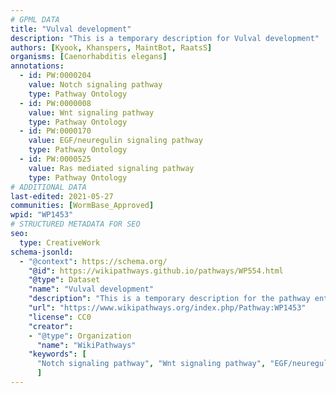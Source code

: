 ```yaml
---
# GPML DATA
title: "Vulval development"
description: "This is a temporary description for Vulval development"
authors: [Kyook, Khanspers, MaintBot, RaatsS]
organisms: [Caenorhabditis elegans]
annotations:
  - id: PW:0000204
    value: Notch signaling pathway
    type: Pathway Ontology
  - id: PW:0000008
    value: Wnt signaling pathway
    type: Pathway Ontology
  - id: PW:0000170
    value: EGF/neuregulin signaling pathway
    type: Pathway Ontology
  - id: PW:0000525
    value: Ras mediated signaling pathway
    type: Pathway Ontology
# ADDITIONAL DATA
last-edited: 2021-05-27
communities: [WormBase_Approved]
wpid: "WP1453"
# STRUCTURED METADATA FOR SEO
seo:
  type: CreativeWork
schema-jsonld:
  - "@context": https://schema.org/
    "@id": https://wikipathways.github.io/pathways/WP554.html
    "@type": Dataset
    "name": "Vulval development"
    "description": "This is a temporary description for the pathway entitled: Vulval development"
    "url": "https://www.wikipathways.org/index.php/Pathway:WP1453"
    "license": CC0
    "creator":
    - "@type": Organization
      "name": "WikiPathways"
    "keywords": [
      "Notch signaling pathway", "Wnt signaling pathway", "EGF/neuregulin signaling pathway", "Ras mediated signaling pathway",
      ]
---
```

